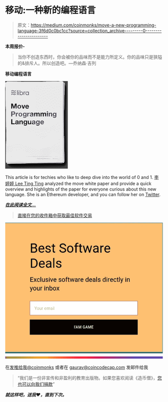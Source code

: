 # 移动:一种新的编程语言

> 原文：<https://medium.com/coinmonks/move-a-new-programming-language-3f6d0c0bc1cc?source=collection_archive---------0----------------------->

**本周报价-**

> 当你不创造东西时，你会被你的品味而不是能力所定义。你的品味只是狭隘的&排斥人。所以创造吧。—乔纳森·吉列

**移动编程语言**

![](img/9e5cc6eb58ccb4d1deccb0e1553ca113.png)

This article is for techies who like to deep dive into the world of 0 and 1\. [李婷婷 Lee Ting Ting](https://medium.com/u/f939717fd7fb?source=post_page-----3f6d0c0bc1cc--------------------------------) analyzed the move white paper and provide a quick overview and highlights of the paper for everyone curious about this new language. She is an Ethereum developer, and you can follow her on [Twitter](https://twitter.com/tinaaaaalee).

[***在此阅读全文...***](/coinmonks/whitepaper-deep-dive-move-facebook-libra-blockchains-new-programming-language-7dbd5b242c2b)

> [直接在您的收件箱中获取最佳软件交易](https://coincodecap.com/?utm_source=coinmonks)

[![](img/7c0b3dfdcbfea594cc0ae7d4f9bf6fcb.png)](https://coincodecap.com/?utm_source=coinmonks)![](img/bbd4c520f7a63777145b65e0ebc51cba.png)

在[发推给我@coinmonks](https://twitter.com/coinmonks) 或者在 gaurav@coincodecap.com 发邮件给我

> “我们是一份非宣传和非盈利的教育出版物。如果您喜欢阅读《造币僧》，[您也可以向我们捐款](/coinmonks/monks-need-your-help-7440418d67ec)”

***就这样吧，送我❤️，直到下次。***